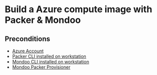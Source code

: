 # Build a Azure compute image with Packer & Mondoo

## Preconditions

* [Azure Account](https://azure.microsoft.com)
* [Packer CLI installed on workstation](https://learn.hashicorp.com/tutorials/packer/get-started-install-cli)
* [Mondoo CLI installed on workstation](https://mondoo.com/docs/operating_systems/installation/)
* [Mondoo Packer Provisioner](https://mondoo.com/docs/supplychain/packer/)